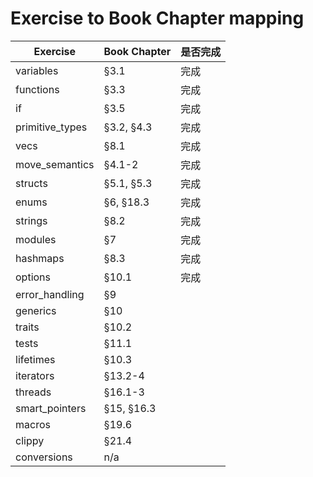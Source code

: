# Exercise to Book Chapter mapping

| Exercise               | Book Chapter        | 是否完成  |
| ---------------------- | ------------------- | --------- |
| variables              | §3.1                | 完成      |
| functions              | §3.3                | 完成      |
| if                     | §3.5                | 完成      |
| primitive_types        | §3.2, §4.3          | 完成      |
| vecs                   | §8.1                | 完成      |
| move_semantics         | §4.1-2              | 完成      |
| structs                | §5.1, §5.3          | 完成      |
| enums                  | §6, §18.3           | 完成      |
| strings                | §8.2                | 完成      |
| modules                | §7                  | 完成      |
| hashmaps               | §8.3                | 完成      |
| options                | §10.1               | 完成      |
| error_handling         | §9                  |      |
| generics               | §10                 |      |
| traits                 | §10.2               |      |
| tests                  | §11.1               |      |
| lifetimes              | §10.3               |      |
| iterators              | §13.2-4             |      |
| threads                | §16.1-3             |      |
| smart_pointers         | §15, §16.3          |      |
| macros                 | §19.6               |      |
| clippy                 | §21.4               |      |
| conversions            | n/a                 |      |
